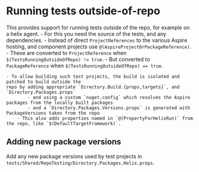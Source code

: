 # Running tests outside-of-repo

This provides support for running tests outside of the repo, for example on a helix agent.
    - For this you need the source of the tests, and any dependencies.
    - Instead of direct `ProjectReferences` to the various Aspire hosting, and component projects use
    `@(AspireProjectOrPackageReference)`.
        - These are converted to `ProjectReference` when `$(TestsRunningOutsideOfRepo) != true`.
        - But converted to `PackageReference` when `$(TestsRunningOutsideOfRepo) == true`.

    - To allow building such test projects, the build is isolated and patched to build outside the
    repo by adding appropriate `Directory.Build.{props,targets}`, and `Directory.Packages.props`
            - and using a custom `nuget.config` which resolves the Aspire packages from the locally built packages
            - and a `Directory.Packages.Versions.props` is generated with PackageVersions taken from the repo
        - This also adds properties named in `@(PropertyForHelixRun)` from the repo, like `$(DefaultTargetFramework)`.

## Adding new package versions

Add any new package versions used by test projects in `tests/Shared/RepoTesting/Directory.Packages.Helix.props`.
